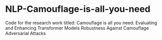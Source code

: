 # NLP-Camouflage-is-all-you-need
Code for the research work titled: Camouflage is all you need: Evaluating and Enhancing Transformer Models Robustness Against Camouflage Adversarial Attacks
